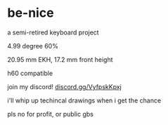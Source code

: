 # be-nice

a semi-retired keyboard project

4.99 degree 60%

20.95 mm EKH, 17.2 mm front height

h60 compatible

join my discord! [discord.gg/VyfpskKpxj](discord.gg/VyfpskKpxj)

i'll whip up techincal drawings when i get the chance

pls no for profit, or public gbs
